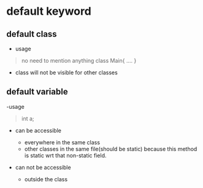 # default keyword

## default class

- usage
> no need to mention anything
> class Main{
    ....
}

- class will not be visible for other classes

## default variable

-usage
> int a;

- can be accessible
    - everywhere in the same class
    - other classes in the same file(should be static)
      because this method is static wrt that non-static field.

- can not be accessible
    - outside the class
